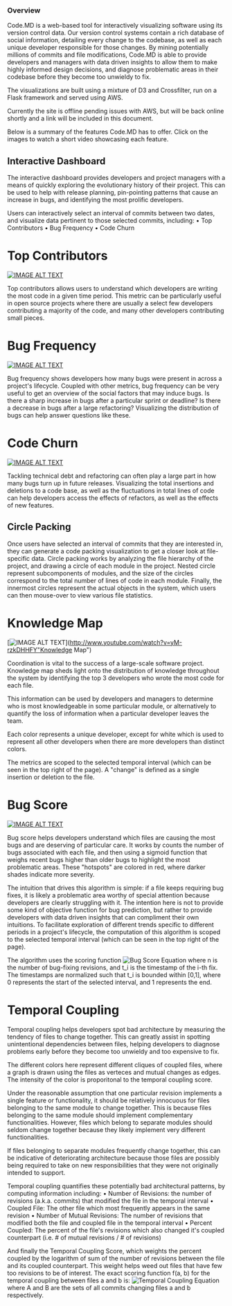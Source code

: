 ### Overview

Code.MD is a web-based tool for interactively visualizing software using its version control data. Our version control systems contain a rich database of social information, detailing every change to the codebase, as well as each unique developer responsible for those changes. By mining potentially millions of commits and file modifications, Code.MD is able to provide developers and managers with data driven insights to allow them to make highly informed design decisions, and diagnose problematic areas in their codebase before they become too unwieldy to fix.

The visualizations are built using a mixture of D3 and Crossfilter, run on a Flask framework and served using AWS.

Currently the site is offline pending issues with AWS, but will be back online shortly and a link will be included in this document.

Below is a summary of the features Code.MD has to offer. Click on the images to watch a short video showcasing each feature.

## Interactive Dashboard

The interactive dashboard provides developers and project managers with a means of quickly exploring the evolutionary history of their project. This can be used to help with release planning, pin-pointing patterns that cause an increase in bugs, and identifying the most prolific developers.

Users can interactively select an interval of commits between two dates, and visualize data pertinent to those selected commits, including:
	• Top Contributors
	• Bug Frequency
	• Code Churn

# Top Contributors

[![IMAGE ALT TEXT](http://img.youtube.com/vi/OJ0czxnvvAQ/0.jpg)](http://www.youtube.com/watch?v=OJ0czxnvvAQ "Top Contributors")

Top contributors allows users to understand which developers are writing the most code in a given time period. This metric can be particularly useful in open source projects where there are usually a select few developers contributing a majority of the code, and many other developers contributing small pieces.

# Bug Frequency

[![IMAGE ALT TEXT](http://img.youtube.com/vi/LOMac9hMVRQ/0.jpg)](http://www.youtube.com/watch?v=LOMac9hMVRQ "Bug Frequency")

Bug frequency shows developers how many bugs were present in across a project's lifecycle. Coupled with other metrics, bug frequency can be very useful to get an overview of the social factors that may induce bugs. Is there a sharp increase in bugs after a particular sprint or deadline? Is there a decrease in bugs after a large refactoring? Visualizing the distribution of bugs can help answer questions like these.

# Code Churn

[![IMAGE ALT TEXT](http://img.youtube.com/vi/_MWYrwxpGLc/0.jpg)](http://www.youtube.com/watch?v=_MWYrwxpGLc "Code Churn")

Tackling technical debt and refactoring can often play a large part in how many bugs turn up in future releases. Visualizing the total insertions and deletions to a code base, as well as the fluctuations in total lines of code can help developers access the effects of refactors, as well as the effects of new features.

## Circle Packing

Once users have selected an interval of commits that they are interested in, they can generate a code packing visualization to get a closer look at file-specific data. Circle packing works by analyzing the file hierarchy of the project, and drawing a circle of each module in the project. Nested circle represent subcomponents of modules, and the size of the circles correspond to the total number of lines of code in each module. Finally, the innermost circles represent the actual objects in the system, which users can then mouse-over to view various file statistics.

# Knowledge Map

[![IMAGE ALT TEXT](http://img.youtube.com/vi/yM-rzkDHHFY/0.jpg)](http://www.youtube.com/watch?v=yM-rzkDHHFY"Knowledge Map")

Coordination is vital to the success of a large-scale software project. Knowledge map sheds light onto the distribution of knowledge throughout the system by identifying the top 3 developers who wrote the most code for each file.

This information can be used by developers and managers to determine who is most knowledgeable in some particular module, or alternatively to quantify the loss of information when a particular developer leaves the team.

Each color represents a unique developer, except for white which is used to represent all other developers when there are more developers than distinct colors.

The metrics are scoped to the selected temporal interval (which can be seen in the top right of the page). A "change" is defined as a single insertion or deletion to the file.

# Bug Score

[![IMAGE ALT TEXT](http://img.youtube.com/vi/F_9r3Ylyapo/0.jpg)](http://www.youtube.com/watch?v=F_9r3Ylyapo "Bug Score")

Bug score helps developers understand which files are causing the most bugs and are deserving of particular care. It works by counts the number of bugs associated with each file, and then using a sigmoid function that weighs recent bugs higher than older bugs to highlight the most problematic areas. These "hotspots" are colored in red, where darker shades indicate more severity.

 The intuition that drives this algorithm is simple: if a file keeps requiring bug fixes, it is likely a problematic area worthy of special attention because developers are clearly struggling with it. The intention here is not to provide some kind of objective function for bug prediction, but rather to provide developers with data driven insights that can compliment their own intuitions. To facilitate exploration of different trends specific to different periods in a project's lifecycle, the computation of this algorithm is scoped to the selected temporal interval (which can be seen in the top right of the page).

The algorithm uses the scoring function
![Bug Score Equation](https://i.imgur.com/07AjftA.png)
where n is the number of bug-fixing revisions, and t_i is the timestamp of the i-th fix. The timestamps are normalized such that t_i is bounded within [0,1], where 0 represents the start of the selected interval, and 1 represents the end.

# Temporal Coupling

Temporal coupling helps developers spot bad architecture by measuring the tendency of files to change together. This can greatly assist in spotting unintentional dependencies between files, helping developers to diagnose problems early before they become too unwieldy and too expensive to fix.

The different colors here represent different cliques of coupled files, where a graph is drawn using the files as verteces and mutual changes as edges. The intensity of the color is proporitonal to the temporal coupling score.

Under the reasonable assumption that one particular revision implements a single feature or functionality, it should be relatively innocuous for files belonging to the same module to change together. This is because files belonging to the same module should implement complementary functionalities. However, files which belong to separate modules should seldom change together because they likely implement very different functionalities.

If files belonging to separate modules frequently change together, this can be indicative of deteriorating architecture because those files are possibly being required to take on new responsibilities that they were not originally intended to support.

Temporal coupling quantifies these potentially bad architectural patterns, by computing information including:
	• Number of Revisions: the number of revisions (a.k.a. commits) that modified the file in the temporal interval
	• Coupled File: The other file which most frequently appears in the same revision
	• Number of Mutual Revisions: The number of revisions that modified both the file and coupled file in the temporal interval
	• Percent Coupled: The percent of the file's revisions which also changed it's coupled counterpart (i.e. # of mutual revisions / # of revisions)

And finally the Temporal Coupling Score, which weights the percent coupled by the logarithm of sum of the number of revisions between the file and its coupled counterpart. This weight helps weed out files that have few too revisions to be of interest. The exact scoring function f(a, b) for the temporal coupling between files a and b is:
![Temporal Coupling Equation](https://i.imgur.com/SuJthHI.png)
where A and B are the sets of all commits changing files a and b respectively.
